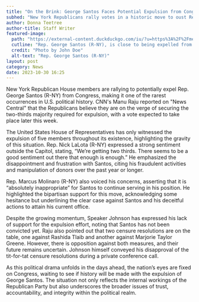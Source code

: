 ```yaml
---
title: "On the Brink: George Santos Faces Potential Expulsion from Congress"
subhed: "New York Republicans rally votes in a historic move to oust Rep. George Santos"
author: Donna Teetree
author-title: Staff Writer
featured-image: 
  path: "https://external-content.duckduckgo.com/iu/?u=https%3A%2F%2Fmedia.breitbart.com%2Fmedia%2F2023%2F01%2FGettyImages-1461105039-1-640x335.jpg&f=1&nofb=1&ipt=4c3863866c7114ae6561f400d1b9a9e92ad0cc7911ed24f38b3b58e0ac331001&ipo=images"
  cutline: "Rep. George Santos (R-NY), is close to being expelled from Congress."
  credit: "Photo by John Doe"
  alt-text: "Rep. George Santos (R-NY)"
layout: post
category: News
date: 2023-10-30 16:25
---
```


New York Republican House members are rallying to potentially expel Rep. George Santos (R-NY) from Congress, making it one of the rarest occurrences in U.S. political history. CNN's Manu Raju reported on "News Central" that the Republicans believe they are on the verge of securing the two-thirds majority required for expulsion, with a vote expected to take place later this week.

The United States House of Representatives has only witnessed the expulsion of five members throughout its existence, highlighting the gravity of this situation. Rep. Nick LaLota (R-NY) expressed a strong sentiment outside the Capitol, stating, “We’re getting two thirds. There seems to be a good sentiment out there that enough is enough.” He emphasized the disappointment and frustration with Santos, citing his fraudulent activities and manipulation of donors over the past year or longer.

Rep. Marcus Molinaro (R-NY) also voiced his concerns, asserting that it is “absolutely inappropriate” for Santos to continue serving in his position. He highlighted the bipartisan support for this move, acknowledging some hesitance but underlining the clear case against Santos and his deceitful actions to attain his current office.

Despite the growing momentum, Speaker Johnson has expressed his lack of support for the expulsion effort, noting that Santos has not been convicted yet. Raju also pointed out that two censure resolutions are on the table, one against Rashida Tlaib and another against Marjorie Taylor Greene. However, there is opposition against both measures, and their future remains uncertain. Johnson himself conveyed his disapproval of the tit-for-tat censure resolutions during a private conference call.

As this political drama unfolds in the days ahead, the nation’s eyes are fixed on Congress, waiting to see if history will be made with the expulsion of George Santos. The situation not only reflects the internal workings of the Republican Party but also underscores the broader issues of trust, accountability, and integrity within the political realm.
